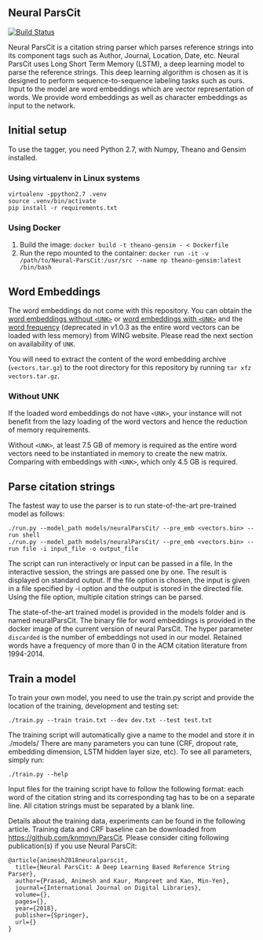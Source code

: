 ## Neural ParsCit

[![Build Status](https://travis-ci.com/WING-NUS/Neural-ParsCit.svg?branch=master)](https://travis-ci.com/WING-NUS/Neural-ParsCit)

Neural ParsCit is a citation string parser which parses reference strings into its component tags such as Author, Journal, Location, Date, etc. Neural ParsCit uses Long Short Term Memory (LSTM), a deep learning model to parse the reference strings. This deep learning algorithm is chosen as it is designed to perform sequence-to-sequence labeling tasks such as ours. Input to the model are word embeddings which are vector representation of words. We provide word embeddings as well as character embeddings as input to the network.


## Initial setup

To use the tagger, you need Python 2.7, with Numpy, Theano and Gensim installed.

### Using virtualenv in Linux systems

```
virtualenv -ppython2.7 .venv
source .venv/bin/activate
pip install -r requirements.txt
```

### Using Docker

1. Build the image: `docker build -t theano-gensim - < Dockerfile`
1. Run the repo mounted to the container: `docker run -it -v /path/to/Neural-ParsCit:/usr/src --name np theano-gensim:latest /bin/bash`

## Word Embeddings

The word embeddings do not come with this repository. You can obtain the [word embeddings without `<UNK>`](http://wing.comp.nus.edu.sg/~wing.nus/resources/NParsCit/vectors.tar.gz) or [word embeddings with `<UNK>`](http://wing.comp.nus.edu.sg/~wing.nus/resources/NParsCit/vectors_with_unk.tar.gz) and the [word frequency](http://wing.comp.nus.edu.sg/~wing.nus/resources/NParsCit/freq) (deprecated in v1.0.3 as the entire word vectors can be loaded with less memory) from WING website. Please read the next section on availability of `UNK`.

You will need to extract the content of the word embedding archive (`vectors.tar.gz`) to the root directory for this repository by running `tar xfz vectors.tar.gz`.

### Without UNK

If the loaded word embeddings do not have `<UNK>`, your instance will not benefit from the lazy loading of the word vectors and hence the reduction of memory requirements.

Without `<UNK>`, at least 7.5 GB of memory is required as the entire word vectors need to be instantiated in memory to create the new matrix. Comparing with embeddings with `<UNK>`, which only 4.5 GB is required.

## Parse citation strings

The fastest way to use the parser is to run state-of-the-art pre-trained model as follows:

```
./run.py --model_path models/neuralParsCit/ --pre_emb <vectors.bin> --run shell
./run.py --model_path models/neuralParsCit/ --pre_emb <vectors.bin> --run file -i input_file -o output_file
```
The script can run interactively or input can be passed in a file. In the interactive session, the strings are passed one by one. The result is displayed on standard output. If the file option is chosen, the input is given in a file specified by -i option and the output is stored in the directed file. Using the file option, multiple citation strings can be parsed.

The state-of-the-art trained model is provided in the models folder and is named neuralParsCit. The binary file for word embeddings is provided in the docker image of the current version of neural ParsCit. The hyper parameter ```discarded``` is the number of embeddings not used in our model. Retained words have a frequency of more than 0 in the ACM citation literature from 1994-2014.


## Train a model

To train your own model, you need to use the train.py script and provide the location of the training, development and testing set:

```
./train.py --train train.txt --dev dev.txt --test test.txt
```

The training script will automatically give a name to the model and store it in ./models/
There are many parameters you can tune (CRF, dropout rate, embedding dimension, LSTM hidden layer size, etc). To see all parameters, simply run:

```
./train.py --help
```

Input files for the training script have to follow the following format: each word of the citation string and its corresponding tag has to be on a separate line. All citation strings must be separated by a blank line.

Details about the training data, experiments can be found in the following article. Training data and CRF baseline can be downloaded from https://github.com/knmnyn/ParsCit. Please consider citing following publication(s) if you use Neural ParsCit:
```
@article{animesh2018neuralparscit,
  title={Neural ParsCit: A Deep Learning Based Reference String Parser},
  author={Prasad, Animesh and Kaur, Manpreet and Kan, Min-Yen},
  journal={International Journal on Digital Libraries},
  volume={},
  pages={},
  year={2018},
  publisher={Springer},
  url={}
}
```
